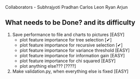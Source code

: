 Collaborators - Subhrajyoti Pradhan
				Carlos Leon
				Ryan Arjun

## What needs to be Done? and its difficulty
1. Save performance to file and charts to pictures									[EASY]
	- plot feature importance for tree selection									[✔]
	- plot feature importance for recursive selection								[✔]
	- plot feature importance for variance threshold								[EASY]
	- plot feature importance for information gain									[EASY]
	- plot feature importance for chi squared										[EASY]
	- plot anything else???															[????]
2. Make validation.py, when everything else is fixed								[EASY]
